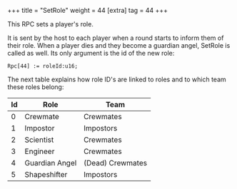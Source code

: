 +++
title = "SetRole"
weight = 44
[extra]
tag = 44
+++

This RPC sets a player's role.

<!-- more -->

It is sent by the host to each player when a round starts to inform them of their role. When a player dies and they become a guardian angel, SetRole is called as well. Its only argument is the id of the new role:

```
Rpc[44] := roleId:u16;
```

The next table explains how role ID's are linked to roles and to which team these roles belong:

| Id  | Role           | Team             |
| --- | -------------- | ---------------- |
| 0   | Crewmate       | Crewmates        |
| 1   | Impostor       | Impostors        |
| 2   | Scientist      | Crewmates        |
| 3   | Engineer       | Crewmates        |
| 4   | Guardian Angel | (Dead) Crewmates |
| 5   | Shapeshifter   | Impostors        |
